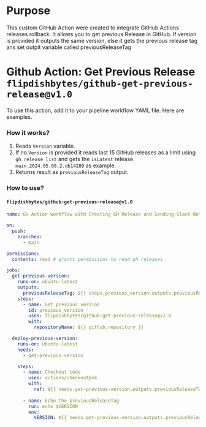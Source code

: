 # Purpose

This custom GitHub Action were created to integrate GitHub Actions releases rollback. It allows you to get previous Release in GitHub. If version is provided it outputs the same version, else it gets the previous release tag ans set outpit variable called previousReleaseTag

# Github Action: Get Previous Release `flipdishbytes/github-get-previous-release@v1.0`

To use this action, add it to your pipeline workflow YAML file. Here are examples.

### How it works?

1. Reads `Version` variable.
2. If no `Version` is provided it reads last 15 GitHub releases as a limit using `gh release list` and gets the `isLatest` release. `main.2024.05.08.2.db14289` as example.
2. Returns result as `previousReleaseTag` output.

### How to use?

#### `flipdishbytes/github-get-previous-release@v1.0`

```yaml
name: GH Action workflow with Creating GH Release and Sending Slack Notification

on:
  push:
    branches:
      - main

permissions:
  contents: read # grants permissions to read gh releases

jobs:
  get-previous-version:
    runs-on: ubuntu-latest
    outputs:
      previousReleaseTag: ${{ steps.previous_version.outputs.previousReleaseTag }}
    steps:
      - name: Get previous version
        id: previous_version
        uses: flipdishbytes/github-get-previous-release@v1.0
        with:
          repositoryName: ${{ github.repository }}

  deploy-previous-version:
    runs-on: ubuntu-latest
    needs:
      - get-previous-version

    steps:
      - name: Checkout code
        uses: actions/checkout@v4
        with:
          ref: ${{ needs.get-previous-version.outputs.previousReleaseTag }} # checkout the previous release tag
      
      - name: Echo the previousReleaseTag
        run: echo $VERSION
        env:
          VERSION: ${{ needs.get-previous-version.outputs.previousReleaseTag }}
```